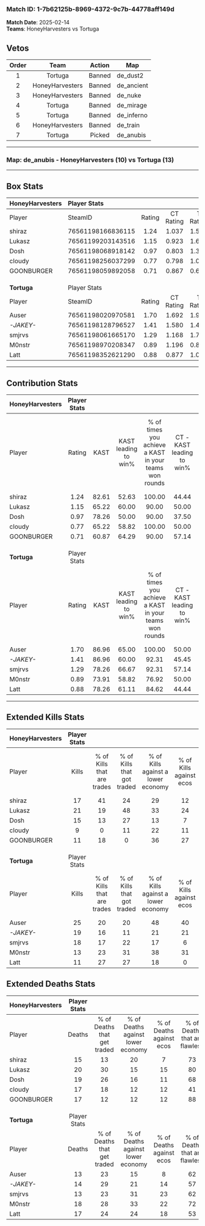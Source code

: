 ### Match ID: 1-7b62125b-8969-4372-9c7b-44778aff149d  
**Match Date**: 2025-02-14  
**Teams**: HoneyHarvesters vs Tortuga  

## Vetos  

| Order | Team | Action | Map |
| :---: | :--: | :----: | --- |
| 1 | Tortuga | Banned | de_dust2 |
| 2 | HoneyHarvesters | Banned | de_ancient |
| 3 | HoneyHarvesters | Banned | de_nuke |
| 4 | Tortuga | Banned | de_mirage |
| 5 | Tortuga | Banned | de_inferno |
| 6 | HoneyHarvesters | Banned | de_train |
| 7 | Tortuga | Picked | de_anubis |

---  

### **Map**: de_anubis - HoneyHarvesters (10) vs Tortuga (13)  
---  

## Box Stats  

| **HoneyHarvesters** | Player Stats      |        |           |          |       |       |       |         |        |      |     |
| :- | :- | :-: | :-: | :-: | :-: | :-: | :-: | :-: | :-: | :-: | :-: |
| Player              | SteamID           | Rating | CT Rating | T Rating | KAST  |  ADR  | Kills | Assists | Deaths | K/D  | HS% |
| shiraz              | 76561198166836115 |  1.24  |   1.037   |  1.568   | 82.61 | 79.7  |  17   |    6    |   15   | 1.13 | 52  |
| Lukasz              | 76561199203143516 |  1.15  |   0.923   |  1.698   | 65.22 | 89.8  |  21   |    1    |   20   | 1.05 | 38  |
| Dosh                | 76561198068918142 |  0.97  |   0.803   |  1.394   | 78.26 | 62.7  |  15   |    3    |   19   | 0.79 | 40  |
| cIoudy              | 76561198256037299 |  0.77  |   0.798   |  1.010   | 65.22 | 75.4  |   9   |   10    |   17   | 0.53 | 55  |
| GOONBURGER          | 76561198059892058 |  0.71  |   0.867   |  0.632   | 60.87 | 54.5  |  11   |    2    |   17   | 0.65 | 54  |
|                     |                   |        |           |          |       |       |       |         |        |      |     |
|                     |                   |        |           |          |       |       |       |         |        |      |     |
|                     |                   |        |           |          |       |       |       |         |        |      |     |
| **Tortuga**         | Player Stats      |        |           |          |       |       |       |         |        |      |     |
| Player              | SteamID           | Rating | CT Rating | T Rating | KAST  |  ADR  | Kills | Assists | Deaths | K/D  | HS% |
| Auser               | 76561198020970581 |  1.70  |   1.692   |  1.982   | 86.96 | 106.5 |  25   |    5    |   13   | 1.92 | 64  |
| _-JAKEY-_           | 76561198128796527 |  1.41  |   1.580   |  1.430   | 86.96 | 88.8  |  19   |    9    |   14   | 1.36 | 31  |
| smjrvs              | 76561198061665170 |  1.29  |   1.168   |  1.708   | 78.26 | 82.2  |  18   |    5    |   13   | 1.38 | 55  |
| M0nstr              | 76561198970208347 |  0.89  |   1.196   |  0.840   | 73.91 | 63.8  |  13   |    4    |   18   | 0.72 | 38  |
| Latt                | 76561198352621290 |  0.88  |   0.877   |  1.060   | 78.26 | 60.4  |  11   |    8    |   17   | 0.65 | 54  |
---  

## Contribution Stats  

| **HoneyHarvesters** | Player Stats |       |                      |                                                        |                           |                                                             |                          |                                                            |
| :- | :-: | :-: | :-: | :-: | :-: | :-: | :-: | :-: |
| Player              |    Rating    | KAST  | KAST leading to win% | % of times you achieve a KAST in your teams won rounds | CT - KAST leading to win% | CT - % of times you achieve a KAST in your teams won rounds | T - KAST leading to win% | T - % of times you achieve a KAST in your teams won rounds |
| shiraz              |     1.24     | 82.61 |        52.63         |                         100.00                         |           44.44           |                           100.00                            |          60.00           |                           100.00                           |
| Lukasz              |     1.15     | 65.22 |        60.00         |                         90.00                          |           50.00           |                            75.00                            |          66.67           |                           100.00                           |
| Dosh                |     0.97     | 78.26 |        50.00         |                         90.00                          |           37.50           |                            75.00                            |          60.00           |                           100.00                           |
| cIoudy              |     0.77     | 65.22 |        58.82         |                         100.00                         |           50.00           |                           100.00                            |          66.67           |                           100.00                           |
| GOONBURGER          |     0.71     | 60.87 |        64.29         |                         90.00                          |           57.14           |                           100.00                            |          71.43           |                           83.33                            |
|                     |              |       |                      |                                                        |                           |                                                             |                          |                                                            |
|                     |              |       |                      |                                                        |                           |                                                             |                          |                                                            |
|                     |              |       |                      |                                                        |                           |                                                             |                          |                                                            |
| **Tortuga**         | Player Stats |       |                      |                                                        |                           |                                                             |                          |                                                            |
| Player              |    Rating    | KAST  | KAST leading to win% | % of times you achieve a KAST in your teams won rounds | CT - KAST leading to win% | CT - % of times you achieve a KAST in your teams won rounds | T - KAST leading to win% | T - % of times you achieve a KAST in your teams won rounds |
| Auser               |     1.70     | 86.96 |        65.00         |                         100.00                         |           50.00           |                           100.00                            |          80.00           |                           100.00                           |
| _-JAKEY-_           |     1.41     | 86.96 |        60.00         |                         92.31                          |           45.45           |                           100.00                            |          77.78           |                           87.50                            |
| smjrvs              |     1.29     | 78.26 |        66.67         |                         92.31                          |           57.14           |                            80.00                            |          72.73           |                           100.00                           |
| M0nstr              |     0.89     | 73.91 |        58.82         |                         76.92                          |           50.00           |                            80.00                            |          66.67           |                           75.00                            |
| Latt                |     0.88     | 78.26 |        61.11         |                         84.62                          |           44.44           |                            80.00                            |          77.78           |                           87.50                            |
---  

## Extended Kills Stats  

| **HoneyHarvesters** | Player Stats |                            |                            |                                    |                         |                              |                                 |                                       |                    |           |
| :- | :-: | :-: | :-: | :-: | :-: | :-: | :-: | :-: | :-: | :-: |
| Player              |    Kills     | % of Kills that are trades | % of Kills that got traded | % of Kills against a lower economy | % of Kills against ecos | % of Kills that are flawless | % of Kills that are close duels | % of Kills that are assisted by flash | Pistol Round Kills | AWP Kills |
| shiraz              |      17      |             41             |             24             |                 29                 |           12            |              71              |                0                |                   6                   |         6          |     1     |
| Lukasz              |      21      |             19             |             48             |                 33                 |           24            |              52              |               10                |                   5                   |         0          |     0     |
| Dosh                |      15      |             13             |             27             |                 13                 |            7            |              47              |               20                |                   7                   |         0          |     0     |
| cIoudy              |      9       |             0              |             11             |                 22                 |           11            |              78              |                0                |                   0                   |         0          |     2     |
| GOONBURGER          |      11      |             18             |             0              |                 36                 |           27            |              64              |               18                |                   0                   |         0          |     2     |
|                     |              |                            |                            |                                    |                         |                              |                                 |                                       |                    |           |
|                     |              |                            |                            |                                    |                         |                              |                                 |                                       |                    |           |
|                     |              |                            |                            |                                    |                         |                              |                                 |                                       |                    |           |
| **Tortuga**         | Player Stats |                            |                            |                                    |                         |                              |                                 |                                       |                    |           |
| Player              |    Kills     | % of Kills that are trades | % of Kills that got traded | % of Kills against a lower economy | % of Kills against ecos | % of Kills that are flawless | % of Kills that are close duels | % of Kills that are assisted by flash | Pistol Round Kills | AWP Kills |
| Auser               |      25      |             20             |             20             |                 48                 |           40            |              80              |                4                |                   4                   |         0          |     2     |
| _-JAKEY-_           |      19      |             16             |             11             |                 21                 |           21            |              74              |                0                |                   0                   |         9          |     1     |
| smjrvs              |      18      |             17             |             22             |                 17                 |            6            |              67              |               11                |                   0                   |         0          |     3     |
| M0nstr              |      13      |             23             |             31             |                 38                 |           31            |              69              |                8                |                   0                   |         0          |     3     |
| Latt                |      11      |             27             |             27             |                 18                 |            0            |              82              |                0                |                   0                   |         0          |     1     |
## Extended Deaths Stats  

| **HoneyHarvesters** | Player Stats |                             |                                   |                          |                               |                            |                           |               |
| :- | :-: | :-: | :-: | :-: | :-: | :-: | :-: | :-: |
| Player              |    Deaths    | % of Deaths that get traded | % of Deaths against lower economy | % of Deaths against ecos | % of Deaths that are flawless | % of Deaths that are close | % of Deaths while blinded | Deaths to AWP |
| shiraz              |      15      |             13              |                20                 |            7             |              73               |             0              |             0             |       2       |
| Lukasz              |      20      |             30              |                15                 |            15            |              80               |             0              |             0             |       2       |
| Dosh                |      19      |             26              |                16                 |            11            |              68               |             11             |             5             |       1       |
| cIoudy              |      17      |             18              |                12                 |            12            |              41               |             12             |             0             |       0       |
| GOONBURGER          |      17      |             12              |                12                 |            12            |              88               |             0              |             0             |       4       |
|                     |              |                             |                                   |                          |                               |                            |                           |               |
|                     |              |                             |                                   |                          |                               |                            |                           |               |
|                     |              |                             |                                   |                          |                               |                            |                           |               |
| **Tortuga**         | Player Stats |                             |                                   |                          |                               |                            |                           |               |
| Player              |    Deaths    | % of Deaths that get traded | % of Deaths against lower economy | % of Deaths against ecos | % of Deaths that are flawless | % of Deaths that are close | % of Deaths while blinded | Deaths to AWP |
| Auser               |      13      |             23              |                15                 |            8             |              62               |             0              |             0             |       2       |
| _-JAKEY-_           |      14      |             29              |                21                 |            14            |              57               |             0              |             7             |       1       |
| smjrvs              |      13      |             23              |                31                 |            23            |              62               |             15             |             0             |       3       |
| M0nstr              |      18      |             28              |                33                 |            22            |              72               |             17             |             6             |       0       |
| Latt                |      17      |             24              |                24                 |            18            |              53               |             12             |             6             |       0       |
